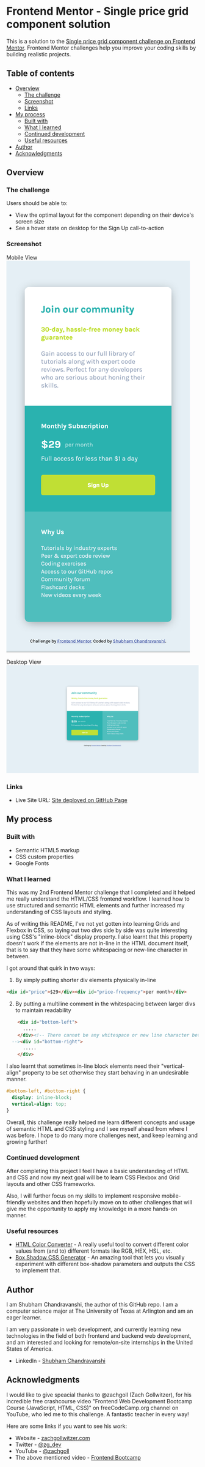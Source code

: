 # Frontend Mentor - Single price grid component solution

This is a solution to the [Single price grid component challenge on Frontend Mentor](https://www.frontendmentor.io/challenges/single-price-grid-component-5ce41129d0ff452fec5abbbc). Frontend Mentor challenges help you improve your coding skills by building realistic projects. 

## Table of contents

- [Overview](#overview)
  - [The challenge](#the-challenge)
  - [Screenshot](#screenshot)
  - [Links](#links)
- [My process](#my-process)
  - [Built with](#built-with)
  - [What I learned](#what-i-learned)
  - [Continued development](#continued-development)
  - [Useful resources](#useful-resources)
- [Author](#author)
- [Acknowledgments](#acknowledgments)

## Overview

### The challenge

Users should be able to:

- View the optimal layout for the component depending on their device's screen size
- See a hover state on desktop for the Sign Up call-to-action

### Screenshot

Mobile View
![](./mobile_view.png)

Desktop View
![](./desktop_view.png)

### Links

- Live Site URL: [Site deployed on GitHub Page](https://shubhamcweb.github.io/price-grid-frontend-component/)

## My process

### Built with

- Semantic HTML5 markup
- CSS custom properties
- Google Fonts

### What I learned

This was my 2nd Frontend Mentor challenge that I completed and it helped me really understand the HTML/CSS frontend workflow. I learned how to use structured and semantic HTML elements and further increased my understanding of CSS layouts and styling.

As of writing this README, I've not yet gotten into learning Grids and Flexbox in CSS, so laying out two divs side by side was quite interesting using CSS's "inline-block" display property. I also learnt that this property doesn't work if the elements are not in-line in the HTML document itself, that is to say that they have some whitespacing or new-line character in between.

I got around that quirk in two ways:
1. By simply putting shorter div elements physically in-line
```html
<div id="price">$29</div><div id="price-frequency">per month</div>
```
2. By putting a multiline comment in the whitespacing between larger divs to maintain readability
```html
    <div id="bottom-left">
      .....
    </div><!-- There cannot be any whitespace or new line character between inline-block elements
  --><div id="bottom-right">
      .....
    </div>
```
 
I also learnt that sometimes in-line block elements need their "vertical-align" property to be set otherwise they start behaving in an undesirable manner.
```css
#bottom-left, #bottom-right {
  display: inline-block;
  vertical-align: top;
}
```

Overall, this challenge really helped me learn different concepts and usage of semantic HTML and CSS styling and I see myself ahead from where I was before. I hope to do many more challenges next, and keep learning and growing further!

### Continued development

After completing this project I feel I have a basic understanding of HTML and CSS and now my next goal will be to learn CSS Flexbox and Grid layouts and other CSS frameworks.

Also, I will further focus on my skills to implement responsive mobile-friendly websites and then hopefully move on to other challenges that will give me the opportunity to apply my knowledge in a more hands-on manner.

### Useful resources

- [HTML Color Converter](https://htmlcolors.com/color-converter) - A really useful tool to convert different color values from (and to) different formats like RGB, HEX, HSL, etc.
- [Box Shadow CSS Generator](https://www.example.com) - An amazing tool that lets you visually experiment with different box-shadow parameters and outputs the CSS to implement that.

## Author

I am Shubham Chandravanshi, the author of this GitHub repo. I am a computer science major at The University of Texas at Arlington and am an eager learner.

I am very passionate in web development, and currently learning new technologies in the field of both frontend and backend web development, and am interested and looking for remote/on-site internships in the United States of America.

- LinkedIn - [Shubham Chandravanshi](https://www.linkedin.com/in/shubhamcweb)

## Acknowledgments

I would like to give speacial thanks to @zachgoll (Zach Gollwitzer), for his incredible free crashcourse video "Frontend Web Development Bootcamp Course (JavaScript, HTML, CSS)" on freeCodeCamp.org channel on YouTube, who led me to this challenge. A fantastic teacher in every way!

Here are some links if you want to see his work:
- Website - [zachgollwitzer.com](https://zachgollwitzer.com)
- Twitter - [@zg_dev](https://twitter.com/zg_dev)
- YouTube - [@zachgoll](https://www.youtube.com/@zachgoll/about)
- The above mentioned video - [Frontend Bootcamp](https://www.youtube.com/watch?v=zJSY8tbf_ys&t=58873s)
